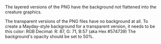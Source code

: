 The layered versions of the PNG have the background not flattened into the creature graphics.

The transparent versions of the PNG files have no background at all.
To create a Mayday-style background for a transparent version, it needs to be this color:
RGB Decimal: R: 87, G: 71, B:57    (aka Hex #574739)
The background's opacity should be set to 50%.
